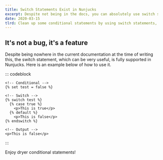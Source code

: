 ```yaml
---
title: Switch Statements Exist in Nunjucks
excerpt: Despite not being in the docs, you can absolutely use switch statements in Nunjucks. In this blog post I show you how it's done!
date: 2020-03-15
tlrd: Clean up some conditional statements by using switch statements, not if-else blocks.
---
```


## It's not a bug, it's a feature

Despite being nowhere in the current documentation at the time of writing this, the switch statement, which can be very useful, is fully supported in Nunjucks. Here is an example below of how to use it.

::: codeblock
```twig
<!-- Conditional -->
{% set test = false %}

<!-- Switch -->
{% switch test %}
  {% case true %}
    <p>This is true</p>
  {% default %}
    <p>This is false</p>
{% endswitch %}

<!-- Output -->
<p>This is false</p>
```
:::

Enjoy dryer conditional statements!
